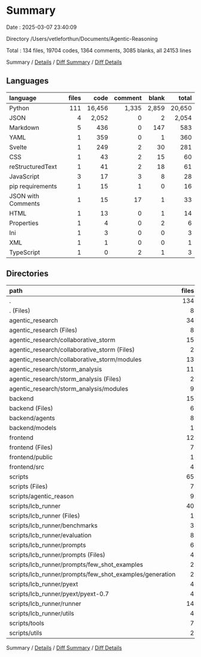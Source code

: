 # Summary

Date : 2025-03-07 23:40:09

Directory /Users/vetleforthun/Documents/Agentic-Reasoning

Total : 134 files,  19704 codes, 1364 comments, 3085 blanks, all 24153 lines

Summary / [Details](details.md) / [Diff Summary](diff.md) / [Diff Details](diff-details.md)

## Languages
| language | files | code | comment | blank | total |
| :--- | ---: | ---: | ---: | ---: | ---: |
| Python | 111 | 16,456 | 1,335 | 2,859 | 20,650 |
| JSON | 4 | 2,052 | 0 | 2 | 2,054 |
| Markdown | 5 | 436 | 0 | 147 | 583 |
| YAML | 1 | 359 | 0 | 1 | 360 |
| Svelte | 1 | 249 | 2 | 30 | 281 |
| CSS | 1 | 43 | 2 | 15 | 60 |
| reStructuredText | 1 | 41 | 2 | 18 | 61 |
| JavaScript | 3 | 17 | 3 | 8 | 28 |
| pip requirements | 1 | 15 | 1 | 0 | 16 |
| JSON with Comments | 1 | 15 | 17 | 1 | 33 |
| HTML | 1 | 13 | 0 | 1 | 14 |
| Properties | 1 | 4 | 0 | 2 | 6 |
| Ini | 1 | 3 | 0 | 0 | 3 |
| XML | 1 | 1 | 0 | 0 | 1 |
| TypeScript | 1 | 0 | 2 | 1 | 3 |

## Directories
| path | files | code | comment | blank | total |
| :--- | ---: | ---: | ---: | ---: | ---: |
| . | 134 | 19,704 | 1,364 | 3,085 | 24,153 |
| . (Files) | 8 | 717 | 1 | 111 | 829 |
| agentic_research | 34 | 8,156 | 901 | 1,435 | 10,492 |
| agentic_research (Files) | 8 | 3,576 | 803 | 805 | 5,184 |
| agentic_research/collaborative_storm | 15 | 2,669 | 59 | 347 | 3,075 |
| agentic_research/collaborative_storm (Files) | 2 | 700 | 4 | 61 | 765 |
| agentic_research/collaborative_storm/modules | 13 | 1,969 | 55 | 286 | 2,310 |
| agentic_research/storm_analysis | 11 | 1,911 | 39 | 283 | 2,233 |
| agentic_research/storm_analysis (Files) | 2 | 402 | 7 | 37 | 446 |
| agentic_research/storm_analysis/modules | 9 | 1,509 | 32 | 246 | 1,787 |
| backend | 15 | 1,177 | 67 | 180 | 1,424 |
| backend (Files) | 6 | 703 | 40 | 106 | 849 |
| backend/agents | 8 | 468 | 27 | 72 | 567 |
| backend/models | 1 | 6 | 0 | 2 | 8 |
| frontend | 12 | 2,395 | 26 | 79 | 2,500 |
| frontend (Files) | 7 | 2,095 | 20 | 30 | 2,145 |
| frontend/public | 1 | 1 | 0 | 0 | 1 |
| frontend/src | 4 | 299 | 6 | 49 | 354 |
| scripts | 65 | 7,259 | 369 | 1,280 | 8,908 |
| scripts (Files) | 7 | 1,421 | 126 | 245 | 1,792 |
| scripts/agentic_reason | 9 | 746 | 59 | 135 | 940 |
| scripts/lcb_runner | 40 | 4,353 | 94 | 764 | 5,211 |
| scripts/lcb_runner (Files) | 1 | 702 | 0 | 15 | 717 |
| scripts/lcb_runner/benchmarks | 3 | 180 | 3 | 39 | 222 |
| scripts/lcb_runner/evaluation | 8 | 712 | 45 | 183 | 940 |
| scripts/lcb_runner/prompts | 6 | 847 | 19 | 142 | 1,008 |
| scripts/lcb_runner/prompts (Files) | 4 | 825 | 19 | 142 | 986 |
| scripts/lcb_runner/prompts/few_shot_examples | 2 | 22 | 0 | 0 | 22 |
| scripts/lcb_runner/prompts/few_shot_examples/generation | 2 | 22 | 0 | 0 | 22 |
| scripts/lcb_runner/pyext | 4 | 442 | 10 | 122 | 574 |
| scripts/lcb_runner/pyext/pyext-0.7 | 4 | 442 | 10 | 122 | 574 |
| scripts/lcb_runner/runner | 14 | 1,194 | 15 | 199 | 1,408 |
| scripts/lcb_runner/utils | 4 | 276 | 2 | 64 | 342 |
| scripts/tools | 7 | 514 | 66 | 102 | 682 |
| scripts/utils | 2 | 225 | 24 | 34 | 283 |

Summary / [Details](details.md) / [Diff Summary](diff.md) / [Diff Details](diff-details.md)